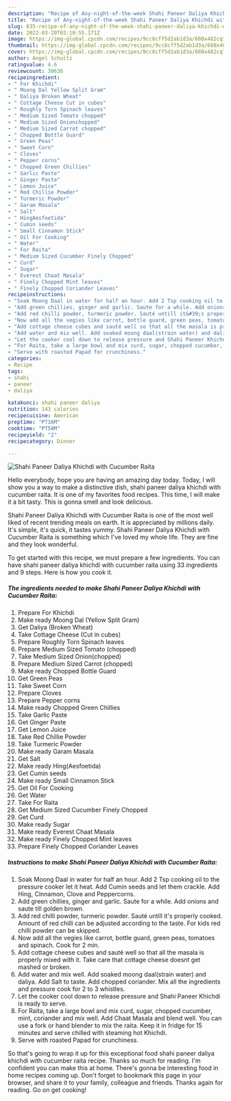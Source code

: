 ```yaml
---
description: "Recipe of Any-night-of-the-week Shahi Paneer Daliya Khichdi with Cucumber Raita"
title: "Recipe of Any-night-of-the-week Shahi Paneer Daliya Khichdi with Cucumber Raita"
slug: 635-recipe-of-any-night-of-the-week-shahi-paneer-daliya-khichdi-with-cucumber-raita
date: 2022-03-20T03:10:55.171Z
image: https://img-global.cpcdn.com/recipes/9cc8cff5d2ab1d3a/680x482cq70/shahi-paneer-daliya-khichdi-with-cucumber-raita-recipe-main-photo.jpg
thumbnail: https://img-global.cpcdn.com/recipes/9cc8cff5d2ab1d3a/680x482cq70/shahi-paneer-daliya-khichdi-with-cucumber-raita-recipe-main-photo.jpg
cover: https://img-global.cpcdn.com/recipes/9cc8cff5d2ab1d3a/680x482cq70/shahi-paneer-daliya-khichdi-with-cucumber-raita-recipe-main-photo.jpg
author: Angel Schultz
ratingvalue: 4.6
reviewcount: 30636
recipeingredient:
- " For Khichdi"
- " Moong Dal Yellow Split Gram"
- " Daliya Broken Wheat"
- " Cottage Cheese Cut in cubes"
- " Roughly Torn Spinach leaves"
- " Medium Sized Tomato chopped"
- " Medium Sized Onionchopped"
- " Medium Sized Carrot chopped"
- " Chopped Bottle Guard"
- " Green Peas"
- " Sweet Corn"
- " Cloves"
- " Pepper corns"
- " Chopped Green Chillies"
- " Garlic Paste"
- " Ginger Paste"
- " Lemon Juice"
- " Red Chillie Powder"
- " Turmeric Powder"
- " Garam Masala"
- " Salt"
- " HingAesfoetida"
- " Cumin seeds"
- " Small Cinnamon Stick"
- " Oil For Cooking"
- " Water"
- " For Raita"
- " Medium Sized Cucumber Finely Chopped"
- " Curd"
- " Sugar"
- " Everest Chaat Masala"
- " Finely Chopped Mint leaves"
- " Finely Chopped Coriander Leaves"
recipeinstructions:
- "Soak Moong Daal in water for half an hour. Add 2 Tsp cooking oil to the pressure cooker let it heat. Add Cumin seeds and let them crackle. Add Hing, Cinnamon, Clove and Peppercorns."
- "Add green chillies, ginger and garlic. Saute for a while. Add onions and saute till golden brown."
- "Add red chilli powder, turmeric powder. Sauté untill it&#39;s properly cooked. Amount of red chilli can be adjusted according to the taste. For kids red chilli powder can be skipped."
- "Now add all the vegies like carrot, bottle guard, green peas, tomatoes and spinach. Cook for 2 min."
- "Add cottage cheese cubes and sauté well so that all the masala is properly mixed with it. Take care that cottage cheese doesnt get mashed or broken."
- "Add water and mix well. Add soaked moong daal(strain water) and daliya. Add Salt to taste. Add chopped coriander. Mix all the ingredients and pressure cook for 2 to 3 whistles."
- "Let the cooker cool down to release pressure and Shahi Paneer Khichdi is ready to serve."
- "For Raita, take a large bowl and mix curd, sugar, chopped cucumber, mint, coriander and mix well. Add Chaat Masala and blend well. You can use a fork or hand blender to mix the raita. Keep it in fridge for 15 minutes and serve chilled with steaming hot Khichdi."
- "Serve with roasted Papad for crunchiness."
categories:
- Recipe
tags:
- shahi
- paneer
- daliya

katakunci: shahi paneer daliya 
nutrition: 143 calories
recipecuisine: American
preptime: "PT16M"
cooktime: "PT58M"
recipeyield: "2"
recipecategory: Dinner

---
```



![Shahi Paneer Daliya Khichdi with Cucumber Raita](https://img-global.cpcdn.com/recipes/9cc8cff5d2ab1d3a/680x482cq70/shahi-paneer-daliya-khichdi-with-cucumber-raita-recipe-main-photo.jpg)

Hello everybody, hope you are having an amazing day today. Today, I will show you a way to make a distinctive dish, shahi paneer daliya khichdi with cucumber raita. It is one of my favorites food recipes. This time, I will make it a bit tasty. This is gonna smell and look delicious.

Shahi Paneer Daliya Khichdi with Cucumber Raita is one of the most well liked of recent trending meals on earth. It is appreciated by millions daily. It's simple, it's quick, it tastes yummy. Shahi Paneer Daliya Khichdi with Cucumber Raita is something which I've loved my whole life. They are fine and they look wonderful.




To get started with this recipe, we must prepare a few ingredients. You can have shahi paneer daliya khichdi with cucumber raita using 33 ingredients and 9 steps. Here is how you cook it.

<!--inarticleads1-->

##### The ingredients needed to make Shahi Paneer Daliya Khichdi with Cucumber Raita:

1. Prepare  For Khichdi
1. Make ready  Moong Dal (Yellow Split Gram)
1. Get  Daliya (Broken Wheat)
1. Take  Cottage Cheese (Cut in cubes)
1. Prepare  Roughly Torn Spinach leaves
1. Prepare  Medium Sized Tomato (chopped)
1. Take  Medium Sized Onion(chopped)
1. Prepare  Medium Sized Carrot (chopped)
1. Make ready  Chopped Bottle Guard
1. Get  Green Peas
1. Take  Sweet Corn
1. Prepare  Cloves
1. Prepare  Pepper corns
1. Make ready  Chopped Green Chillies
1. Take  Garlic Paste
1. Get  Ginger Paste
1. Get  Lemon Juice
1. Take  Red Chillie Powder
1. Take  Turmeric Powder
1. Make ready  Garam Masala
1. Get  Salt
1. Make ready  Hing(Aesfoetida)
1. Get  Cumin seeds
1. Make ready  Small Cinnamon Stick
1. Get  Oil For Cooking
1. Get  Water
1. Take  For Raita
1. Get  Medium Sized Cucumber Finely Chopped
1. Get  Curd
1. Make ready  Sugar
1. Make ready  Everest Chaat Masala
1. Make ready  Finely Chopped Mint leaves
1. Prepare  Finely Chopped Coriander Leaves




<!--inarticleads2-->

##### Instructions to make Shahi Paneer Daliya Khichdi with Cucumber Raita:

1. Soak Moong Daal in water for half an hour. Add 2 Tsp cooking oil to the pressure cooker let it heat. Add Cumin seeds and let them crackle. Add Hing, Cinnamon, Clove and Peppercorns.
1. Add green chillies, ginger and garlic. Saute for a while. Add onions and saute till golden brown.
1. Add red chilli powder, turmeric powder. Sauté untill it&#39;s properly cooked. Amount of red chilli can be adjusted according to the taste. For kids red chilli powder can be skipped.
1. Now add all the vegies like carrot, bottle guard, green peas, tomatoes and spinach. Cook for 2 min.
1. Add cottage cheese cubes and sauté well so that all the masala is properly mixed with it. Take care that cottage cheese doesnt get mashed or broken.
1. Add water and mix well. Add soaked moong daal(strain water) and daliya. Add Salt to taste. Add chopped coriander. Mix all the ingredients and pressure cook for 2 to 3 whistles.
1. Let the cooker cool down to release pressure and Shahi Paneer Khichdi is ready to serve.
1. For Raita, take a large bowl and mix curd, sugar, chopped cucumber, mint, coriander and mix well. Add Chaat Masala and blend well. You can use a fork or hand blender to mix the raita. Keep it in fridge for 15 minutes and serve chilled with steaming hot Khichdi.
1. Serve with roasted Papad for crunchiness.




So that's going to wrap it up for this exceptional food shahi paneer daliya khichdi with cucumber raita recipe. Thanks so much for reading. I'm confident you can make this at home. There's gonna be interesting food in home recipes coming up. Don't forget to bookmark this page in your browser, and share it to your family, colleague and friends. Thanks again for reading. Go on get cooking!
